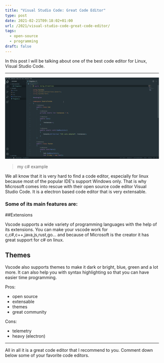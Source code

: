 ```yaml
---
title: "Visual Studio Code: Great Code Editor"
type: post
date: 2021-02-21T09:18:02+01:00
url: /2021/visual-studio-code-great-code-editor/
tags:
  - open-source
  - programming
draft: false
---
```


In this post I will be talking about one of the best code editor for Linux, Visual Studio Code.

<!--more-->

---

![vs-code](https://raw.githubusercontent.com/CronyAkatsuki/screenshots/main/vscode.png)

> my c# example

We all know that it is very hard to find a code editor, especially for linux because most of the popular IDE's support Windows only. That is why Microsoft comes into rescue with their open source code editor Visual Studio Code. It is a electron based code editor that is very extensable. 

### Some of its main features are:

##Extensions

Vscode supports a wide variety of programming languages with the help of its extensions. You can make your vscode work for c,c#,c++,java,js,rust,go... and because of Microsoft is the creator it has great support for c# on linux.

## Themes

Vscode also supports themes to make it dark or  bright, blue, green and a lot more. It can also help you with syntax highlighting so that you can have easier time programming.

Pros:

- open source
- extensable
- themes
- great community

Cons:

- telemetry
- heavy (electron)

---

All in all it is a great code editor that I recommend to you. Comment down below some of your favorite code editors.
